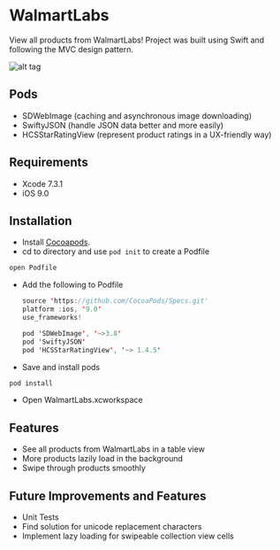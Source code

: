 # WalmartLabs
View all products from WalmartLabs! Project was built using Swift and following the MVC design pattern.

![alt tag](https://github.com/charleshkang/WalmartLabs/blob/master/walmartlabs_demo.gif)

## Pods
- SDWebImage (caching and asynchronous image downloading)
- SwiftyJSON (handle JSON data better and more easily)
- HCSStarRatingView (represent product ratings in a UX-friendly way)

## Requirements
- Xcode 7.3.1
- iOS 9.0

## Installation
- Install [Cocoapods](http://guides.cocoapods.org/using/getting-started.html#installation).
- cd to directory and use `pod init` to create a Podfile

```swift
open Podfile
```
- Add the following to Podfile
  ```swift
  source 'https://github.com/CocoaPods/Specs.git'
  platform :ios, '9.0'
  use_frameworks!

  pod 'SDWebImage', '~>3.8'
  pod 'SwiftyJSON'
  pod 'HCSStarRatingView', '~> 1.4.5'
  ```
- Save and install pods
```swift
pod install
```
- Open WalmartLabs.xcworkspace

## Features
- See all products from WalmartLabs in a table view
- More products lazily load in the background
- Swipe through products smoothly

## Future Improvements and Features
- Unit Tests
- Find solution for  unicode replacement characters
- Implement lazy loading for swipeable collection view cells
